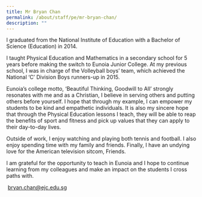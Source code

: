 ```yaml
---
title: Mr Bryan Chan
permalink: /about/staff/pe/mr-bryan-chan/
description: ""
---
```

I graduated from the National Institute of Education with a Bachelor of Science (Education) in 2014.

I taught Physical Education and Mathematics in a secondary school for 5 years before making the switch to Eunoia Junior College. At my previous school, I was in charge of the Volleyball boys’ team, which achieved the National ‘C’ Division Boys runners-up in 2015.

Eunoia’s college motto, ‘Beautiful Thinking, Goodwill to All’ strongly resonates with me and as a Christian, I believe in serving others and putting others before yourself. I hope that through my example, I can empower my students to be kind and empathetic individuals. It is also my sincere hope that through the Physical Education lessons I teach, they will be able to reap the benefits of sport and fitness and pick up values that they can apply to their day-to-day lives.

Outside of work, I enjoy watching and playing both tennis and football. I also enjoy spending time with my family and friends. Finally, I have an undying love for the American television sitcom, Friends.

I am grateful for the opportunity to teach in Eunoia and I hope to continue learning from my colleagues and make an impact on the students I cross paths with.

 [bryan.chan@ejc.edu.sg](mailto:karine.teo@ejc.edu.sg)
